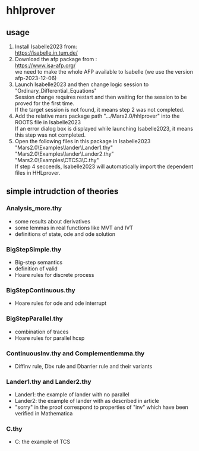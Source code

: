 # hhlprover
## usage
   1. Install Isabelle2023 from:<br>
        https://isabelle.in.tum.de/  <br>
   2. Download the afp package from :<br>
        https://www.isa-afp.org/ <br>
        we need to make the whole AFP available to Isabelle (we use the version afp-2023-12-06) <br>
   3. Launch Isabelle2023 and then change logic session to "Ordinary_Differential_Equations" <br>
      Session change requires restart and then waiting for the session to be proved for the first time. <br>
      If the target session is not found, it means step 2 was not completed. <br> 
   4. Add the relative mars package path ".../Mars2.0/hhlprover" into the ROOTS file in Isabelle2023 <br>
      If an error dialog box is displayed while launching Isabelle2023, it means this step was not completed.
   5. Open the following files in this package in Isabelle2023 <br>
        "Mars2.0\Examples\lander\Lander1.thy" <br>
	      "Mars2.0\Examples\lander\Lander2.thy" <br>
        "Mars2.0\Examples\CTCS3\C.thy" <br>
      If step 4 secceeds, Isabelle2023 will automatically import the dependent files in HHLprover. <br>


## simple intrudction of theories
### Analysis_more.thy
  * some results about derivatives   
  * some lemmas in real functions like MVT and IVT  
  * definitions of state, ode and ode solution
      
### BigStepSimple.thy
  * Big-step semantics 
  * definition of valid
  * Hoare rules for discrete process
      
### BigStepContinuous.thy
  * Hoare rules for ode and ode interrupt
      
### BigStepParallel.thy
  * combination of traces
  * Hoare rules for parallel hcsp
      
### ContinuousInv.thy and Complementlemma.thy
  * Diffinv rule, Dbx rule and Dbarrier rule and their variants

### Lander1.thy and Lander2.thy
  * Lander1: the example of lander with no parallel
  * Lander2: the example of lander with as described in article
  * "sorry" in the proof correspond to properties of "inv" which have been verified in Mathematica

### C.thy 
  * C: the example of TCS
  
   
